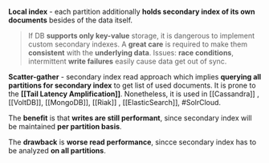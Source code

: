 **Local index** - each partition additionally **holds secondary index of its own documents** besides of the data itself.

> If DB **supports only key-value** storage, it is dangerous to implement custom secondary indexes. A **great care** is required to make them **consistent** with the **underlying data**. Issues: **race conditions**, intermittent **write failures** easily cause data get out of sync.

**Scatter-gather** - secondary index read approach which implies **querying all partitions for secondary index** to get list of used documents. It is prone to the **[[Tail Latency Amplification]]**. 
Nonetheless, it is used in [[Cassandra]] , [[VoltDB]], [[MongoDB]], [[Riak]] , [[ElasticSearch]], #SolrCloud.

The **benefit** is that **writes are still performant**, since secondary index will be maintained **per partition basis**.

The **drawback** is **worse read performance**, sincce secondary index has to be analyzed **on all partitions**.
